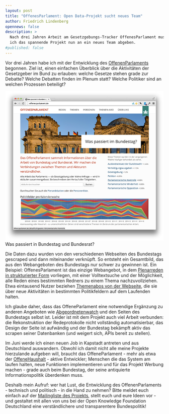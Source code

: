 ```yaml
---
layout: post
title: "OffenesParlament: Open Data-Projekt sucht neues Team"
author: Friedrich Lindenberg
opennews: false
description: >
  Nach drei Jahren Arbeit am Gesetzgebungs-Tracker OffenesParlament muss
  ich das spannende Projekt nun an ein neues Team abgeben. 
#published: false
---
```


Vor drei Jahren habe ich mit der Entwicklung des [OffenenParlaments](http://offenesparlament.de/) begonnen. Ziel ist, einen einfachen Überblick über die Aktivitäten der Gesetzgeber im Bund zu erlauben: welche Gesetze stehen grade zur Debatte? Welche Debatten finden im Plenum statt? Welche Politiker sind an welchen Prozessen beteiligt?

<div class="captioned">
    <a href="http://offenesparlament.de"><img src="/assets/images/offenesparlament_cp.png" class="img-responsive" alt="OffenesParlament.de"></a>
    <div class="caption">
        Was passiert in Bundestag und Bundesrat?
    </div>
</div>

Die Daten dazu wurden von den verschiedenen Webseiten des Bundestags gescraped und dann miteinander verknüpft. So entsteht ein Gesamtbild, das aus den Webangeboten des Bundestags nur schwer zu gewinnen ist. Ein Beispiel: OffenesParlament ist das einzige Webangebot, in dem [Plenarreden in strukturierter Form](http://offenesparlament.de/plenum) vorliegen, mit einer Volltextsuche und der Möglichkeit, alle Reden eines bestimmten Redners zu einem Thema nachzuvollziehen. Etwa eintausend Nutzer beziehen [Themenabos von der Webseite](http://offenesparlament.de/abo), die sie über neue Aktivitäten in bestimmten Politikfeldern auf dem Laufenden halten.

Ich glaube daher, dass das OffeneParlament eine notwendige Ergänzung zu anderen Angeboten wie [Abgeordnetenwatch](http://www.abgeordnetenwatch.de/) und den Seiten des Bundestags selbst ist. Leider ist mit dem Projekt auch viel Arbeit verbunden: die Rekonstruktion der Redeprotokolle nicht vollständig automatisierbar, das Design der Seite ist aufwändig und der Bundestag bekämpft aktiv das scrapen seiner Datenbanken (und weigert sich, APIs bereit zu stellen).

Im Juni werde ich einen neuen Job in Kapstadt antreten und aus Deutschland auswandern. Obwohl ich damit nicht alle meine Projekte hierzulande aufgeben will, braucht das OffeneParlament - mehr als etwa der [OffeneHaushalt](http://offenerhaushalt.de) - aktive Entwickler; Menschen die das System am laufen halten, neue Funktionen implementieren und für das Projekt Werbung machen - grade auch beim Bundestag, der seine antiquierte Informationspolitik überdenken muss.

Deshalb mein Aufruf: wer hat Lust, die Entwicklung des OffenenParlaments - technisch und politisch - in die Hand zu nehmen? Bitte meldet euch einfach auf der [Mailingliste des Projekts](https://lists.okfn.org/mailman/listinfo/offenes-parlament), stellt euch und eure Ideen vor - und gestaltet mit allen von uns bei der Open Knowledge Foundation Deutschland eine verständlichere und transparentere Bundespolitik!





